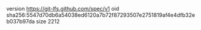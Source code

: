 version https://git-lfs.github.com/spec/v1
oid sha256:5547d70db6a54038ed6120a7b72f87293507e2751819af4e4dfb32eb037b97da
size 2212
